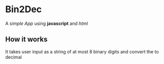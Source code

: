 # Bin2Dec
A _simple App_ using **javascript** and *html* 

## How it works
It takes user input as a string of at most 8 binary digits and convert the to decimal 



